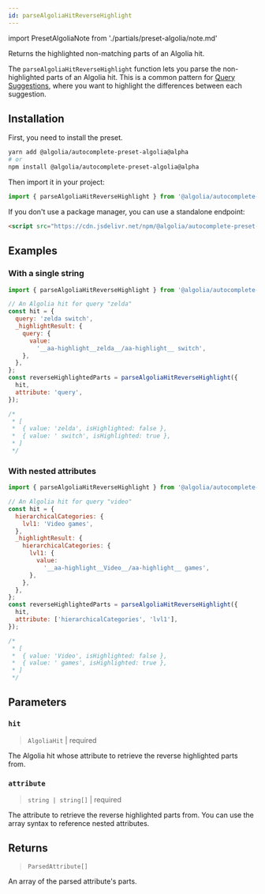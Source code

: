 ```yaml
---
id: parseAlgoliaHitReverseHighlight
---
```


import PresetAlgoliaNote from './partials/preset-algolia/note.md'

Returns the highlighted non-matching parts of an Algolia hit.

The `parseAlgoliaHitReverseHighlight` function lets you parse the non-highlighted parts of an Algolia hit. This is a common pattern for [Query Suggestions](https://www.algolia.com/doc/guides/building-search-ui/ui-and-ux-patterns/query-suggestions/js/), where you want to highlight the differences between each suggestion.

<PresetAlgoliaNote />

## Installation

First, you need to install the preset.

```bash
yarn add @algolia/autocomplete-preset-algolia@alpha
# or
npm install @algolia/autocomplete-preset-algolia@alpha
```

Then import it in your project:

```js
import { parseAlgoliaHitReverseHighlight } from '@algolia/autocomplete-preset-algolia';
```

If you don't use a package manager, you can use a standalone endpoint:

```html
<script src="https://cdn.jsdelivr.net/npm/@algolia/autocomplete-preset-algolia@alpha"></script>
```

## Examples

### With a single string

```js
import { parseAlgoliaHitReverseHighlight } from '@algolia/autocomplete-preset-algolia';

// An Algolia hit for query "zelda"
const hit = {
  query: 'zelda switch',
  _highlightResult: {
    query: {
      value:
        '__aa-highlight__zelda__/aa-highlight__ switch',
    },
  },
};
const reverseHighlightedParts = parseAlgoliaHitReverseHighlight({
  hit,
  attribute: 'query',
});

/*
 * [
 *  { value: 'zelda', isHighlighted: false },
 *  { value: ' switch', isHighlighted: true },
 * ]
 */
```

### With nested attributes

```js
import { parseAlgoliaHitReverseHighlight } from '@algolia/autocomplete-preset-algolia';

// An Algolia hit for query "video"
const hit = {
  hierarchicalCategories: {
    lvl1: 'Video games',
  },
  _highlightResult: {
    hierarchicalCategories: {
      lvl1: {
        value:
          '__aa-highlight__Video__/aa-highlight__ games',
      },
    },
  },
};
const reverseHighlightedParts = parseAlgoliaHitReverseHighlight({
  hit,
  attribute: ['hierarchicalCategories', 'lvl1'],
});

/*
 * [
 *  { value: 'Video', isHighlighted: false },
 *  { value: ' games', isHighlighted: true },
 * ]
 */
```

## Parameters

### `hit`

> `AlgoliaHit` | required

The Algolia hit whose attribute to retrieve the reverse highlighted parts from.

### `attribute`

> `string | string[]` | required

The attribute to retrieve the reverse highlighted parts from. You can use the array syntax to reference nested attributes.

## Returns

> `ParsedAttribute[]`

An array of the parsed attribute's parts.
